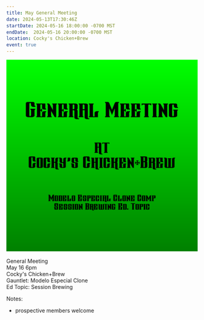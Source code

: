 ```yaml
---
title: May General Meeting
date: 2024-05-13T17:30:46Z
startDate: 2024-05-16 18:00:00 -0700 MST
endDate:  2024-05-16 20:00:00 -0700 MST
location: Cocky's Chicken+Brew
event: true
---
```


![image](event.png)
 
General Meeting  
May 16 6pm  
Cocky's Chicken+Brew  
Gauntlet: Modelo Especial Clone  
Ed Topic: Session Brewing  
  
Notes:  
  
  * prospective members welcome  
  
